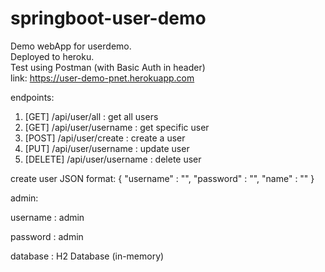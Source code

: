 # springboot-user-demo
Demo webApp for userdemo.  
Deployed to heroku.  
Test using Postman (with Basic Auth in header)  
link: https://user-demo-pnet.herokuapp.com

endpoints:
1. [GET] /api/user/all : get all users
2. [GET] /api/user/username : get specific user
3. [POST] /api/user/create : create a user
4. [PUT] /api/user/username : update user
5. [DELETE] /api/user/username : delete user

create user JSON format:
  {
    "username" : "",
    "password" : "",
    "name" : ""
  }

admin:

username : admin

password : admin
  
database : H2 Database (in-memory)
